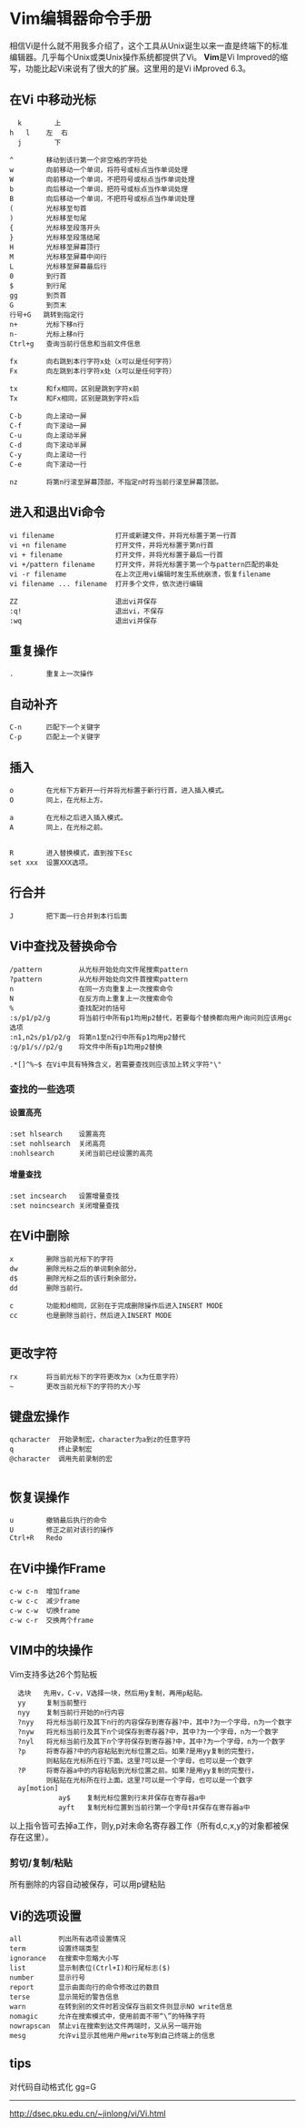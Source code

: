 # **Vim编辑器命令手册**

相信Vi是什么就不用我多介绍了，这个工具从Unix诞生以来一直是终端下的标准编辑器。几乎每个Unix或类Unix操作系统都提供了Vi。 **Vim**是Vi Improved的缩写，功能比起Vi来说有了很大的扩展。这里用的是Vi iMproved 6.3。

## 在Vi 中移动光标

```
  k        上
h   l    左  右
  j        下

^        移动到该行第一个非空格的字符处
w        向前移动一个单词，将符号或标点当作单词处理
W        向前移动一个单词，不把符号或标点当作单词处理
b        向后移动一个单词，把符号或标点当作单词处理
B        向后移动一个单词，不把符号或标点当作单词处理
(        光标移至句首
)        光标移至句尾
{        光标移至段落开头
}        光标移至段落结尾
H        光标移至屏幕顶行
M        光标移至屏幕中间行
L        光标移至屏幕最后行 
0        到行首
$        到行尾
gg       到页首
G        到页末
行号+G   跳转到指定行
n+       光标下移n行
n-       光标上移n行 
Ctrl+g   查询当前行信息和当前文件信息

fx       向右跳到本行字符x处（x可以是任何字符）
Fx       向左跳到本行字符x处（x可以是任何字符）

tx       和fx相同，区别是跳到字符x前
Tx       和Fx相同，区别是跳到字符x后

C-b      向上滚动一屏
C-f      向下滚动一屏
C-u      向上滚动半屏
C-d      向下滚动半屏
C-y      向上滚动一行
C-e      向下滚动一行

nz       将第n行滚至屏幕顶部，不指定n时将当前行滚至屏幕顶部。 
```

## 进入和退出Vi命令

```
vi filename               打开或新建文件，并将光标置于第一行首
vi +n filename            打开文件，并将光标置于第n行首
vi + filename             打开文件，并将光标置于最后一行首
vi +/pattern filename     打开文件，并将光标置于第一个与pattern匹配的串处
vi -r filename            在上次正用vi编辑时发生系统崩溃，恢复filename
vi filename ... filename  打开多个文件，依次进行编辑 

ZZ                        退出vi并保存
:q!                       退出vi，不保存
:wq                       退出vi并保存

```

## 重复操作

```
.        重复上一次操作

```

## 自动补齐

```
C-n      匹配下一个关键字
C-p      匹配上一个关键字

```

## 插入

```
o        在光标下方新开一行并将光标置于新行行首，进入插入模式。
O        同上，在光标上方。

a        在光标之后进入插入模式。
A        同上，在光标之前。


R        进入替换模式，直到按下Esc
set xxx  设置XXX选项。

```

## 行合并

```
J        把下面一行合并到本行后面

```

## Vi中查找及替换命令

```
/pattern         从光标开始处向文件尾搜索pattern
?pattern         从光标开始处向文件首搜索pattern
n                在同一方向重复上一次搜索命令
N                在反方向上重复上一次搜索命令
%                查找配对的括号
:s/p1/p2/g       将当前行中所有p1均用p2替代，若要每个替换都向用户询问则应该用gc选项
:n1,n2s/p1/p2/g  将第n1至n2行中所有p1均用p2替代
:g/p1/s//p2/g    将文件中所有p1均用p2替换

.*[]^%~$ 在Vi中具有特殊含义，若需要查找则应该加上转义字符"\"

```

### 查找的一些选项

#### 设置高亮

```
:set hlsearch    设置高亮
:set nohlsearch  关闭高亮
:nohlsearch      关闭当前已经设置的高亮

```

#### 增量查找

```
:set incsearch   设置增量查找
:set noincsearch 关闭增量查找

```

## 在Vi中删除

```
x        删除当前光标下的字符
dw       删除光标之后的单词剩余部分。
d$       删除光标之后的该行剩余部分。
dd       删除当前行。

c        功能和d相同，区别在于完成删除操作后进入INSERT MODE
cc       也是删除当前行，然后进入INSERT MODE


```

## 更改字符

```
rx       将当前光标下的字符更改为x（x为任意字符） 
~        更改当前光标下的字符的大小写 

```

## 键盘宏操作

```
qcharacter  开始录制宏，character为a到z的任意字符
q           终止录制宏
@character  调用先前录制的宏


```

## 恢复误操作

```
u        撤销最后执行的命令
U        修正之前对该行的操作
Ctrl+R   Redo

```

## 在Vi中操作Frame

```
c-w c-n  增加frame
c-w c-c  减少frame
c-w c-w  切换frame
c-w c-r  交换两个frame

```

## VIM中的块操作

Vim支持多达26个剪贴板

```
  选块   先用v，C-v，V选择一块，然后用y复制，再用p粘贴。
  yy     复制当前整行
  nyy    复制当前行开始的n行内容
  ?nyy   将光标当前行及其下n行的内容保存到寄存器?中，其中?为一个字母，n为一个数字
  ?nyw   将光标当前行及其下n个词保存到寄存器?中，其中?为一个字母，n为一个数字
  ?nyl   将光标当前行及其下n个字符保存到寄存器?中，其中?为一个字母，n为一个数字
  ?p     将寄存器?中的内容粘贴到光标位置之后。如果?是用yy复制的完整行，
         则粘贴在光标所在行下面。这里?可以是一个字母，也可以是一个数字 
  ?P     将寄存器a中的内容粘贴到光标位置之前。如果?是用yy复制的完整行，
         则粘贴在光标所在行上面。这里?可以是一个字母，也可以是一个数字 
  ay[motion]
            ay$    复制光标位置到行末并保存在寄存器a中
            ayft   复制光标位置到当前行第一个字母t并保存在寄存器a中

```

以上指令皆可去掉a工作，则y,p对未命名寄存器工作（所有d,c,x,y的对象都被保存在这里）。

### 剪切/复制/粘贴

所有删除的内容自动被保存，可以用p键粘贴

## Vi的选项设置

```
all         列出所有选项设置情况
term        设置终端类型
ignorance   在搜索中忽略大小写
list        显示制表位(Ctrl+I)和行尾标志($)
number      显示行号
report      显示由面向行的命令修改过的数目
terse       显示简短的警告信息
warn        在转到别的文件时若没保存当前文件则显示NO write信息
nomagic     允许在搜索模式中，使用前面不带“\”的特殊字符
nowrapscan  禁止vi在搜索到达文件两端时，又从另一端开始
mesg        允许vi显示其他用户用write写到自己终端上的信息 

```

## tips

对代码自动格式化 gg=G

------





http://dsec.pku.edu.cn/~jinlong/vi/Vi.html